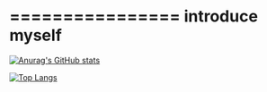  
================
introduce myself
=================
   

[![Anurag's GitHub stats](https://github-readme-stats.vercel.app/api?username=cats0713&theme=apprentice_icons=true&icon_color=#ffffff)](https://github.com/anuraghazra/github-readme-stats)
   
[![Top Langs](https://github-readme-stats.vercel.app/api/top-langs/?username=cats0713&layout=compact&theme=dark)](https://github.com/anuraghazra/github-readme-stats)

